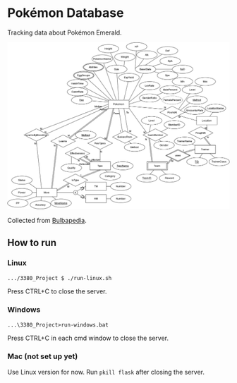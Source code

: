 # Pokémon Database

Tracking data about Pokémon Emerald.

![EER](./diagrams/EER.png)

Collected from [Bulbapedia](https://bulbapedia.bulbagarden.net/wiki/Main_Page).

## How to run
### Linux
```
.../3380_Project $ ./run-linux.sh
```
Press CTRL+C to close the server.
### Windows
```
...\3380_Project>run-windows.bat
```
Press CTRL+C in each cmd window to close the server.
### Mac (not set up yet)
Use Linux version for now. Run `pkill flask` after closing the server.
